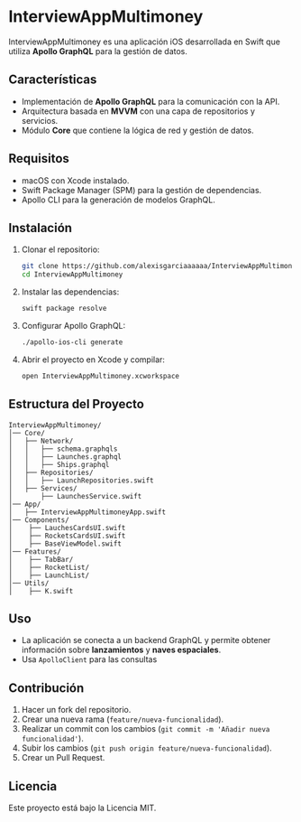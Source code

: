 # InterviewAppMultimoney

InterviewAppMultimoney es una aplicación iOS desarrollada en Swift que utiliza **Apollo GraphQL** para la gestión de datos.

## Características
- Implementación de **Apollo GraphQL** para la comunicación con la API.
- Arquitectura basada en **MVVM** con una capa de repositorios y servicios.
- Módulo **Core** que contiene la lógica de red y gestión de datos.

## Requisitos
- macOS con Xcode instalado.
- Swift Package Manager (SPM) para la gestión de dependencias.
- Apollo CLI para la generación de modelos GraphQL.

## Instalación
1. Clonar el repositorio:
   ```sh
   git clone https://github.com/alexisgarciaaaaaa/InterviewAppMultimoney.git
   cd InterviewAppMultimoney
   ```
2. Instalar las dependencias:
   ```sh
   swift package resolve
   ```
3. Configurar Apollo GraphQL:
   ```sh
   ./apollo-ios-cli generate
   ```
4. Abrir el proyecto en Xcode y compilar:
   ```sh
   open InterviewAppMultimoney.xcworkspace
   ```

## Estructura del Proyecto
```
InterviewAppMultimoney/
│── Core/
│   ├── Network/
│   │   ├── schema.graphqls
│   │   ├── Launches.graphql
│   │   ├── Ships.graphql
│   ├── Repositories/
│   │   ├── LaunchRepositories.swift
│   ├── Services/
│       ├── LaunchesService.swift
│── App/
│   ├── InterviewAppMultimoneyApp.swift
│── Components/
│    ├── LauchesCardsUI.swift
│    ├── RocketsCardsUI.swift
│    ├── BaseViewModel.swift
│── Features/
│    ├── TabBar/
│    ├── RocketList/
│    ├── LaunchList/
│── Utils/
│    ├── K.swift
```

## Uso
- La aplicación se conecta a un backend GraphQL y permite obtener información sobre **lanzamientos** y **naves espaciales**.
- Usa `ApolloClient` para las consultas

## Contribución
1. Hacer un fork del repositorio.
2. Crear una nueva rama (`feature/nueva-funcionalidad`).
3. Realizar un commit con los cambios (`git commit -m 'Añadir nueva funcionalidad'`).
4. Subir los cambios (`git push origin feature/nueva-funcionalidad`).
5. Crear un Pull Request.

## Licencia
Este proyecto está bajo la Licencia MIT.

